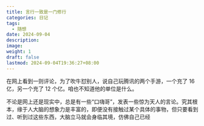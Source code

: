 ```yaml
---
title: 言行一致是一门修行
categories: 日记
tags:
  - 随想
date: 2024-09-04
description: 
image: 
weight: 1
draft: false
lastmod: 2024-09-04T19:36:27+08:00
---
```

在网上看到一则评论，为了吹牛怼别人，说自己玩腾讯的两个手游，一个充了 16 亿，另一个充了 12 个亿。咱也不知道他的单位是什么。

不论是网上还是现实中，总是有一些“口嗨哥”，发表一些惊为天人的言论。究其根本，缘于人大脑的想象力是丰富的，即便没有接触过某个具体的事物，但只要看到过、听到过这些东西，大脑立马就会身临其境，仿佛自己已经


